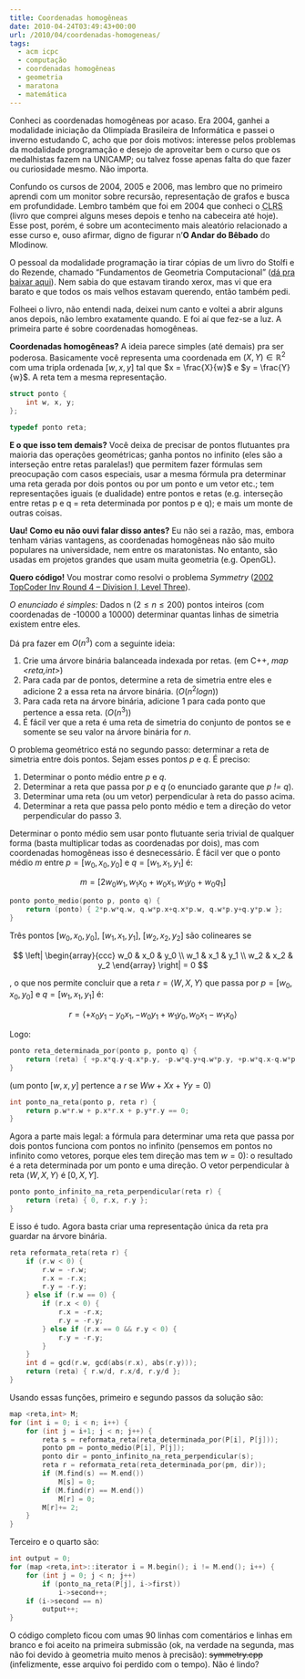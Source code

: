 ```yaml
---
title: Coordenadas homogêneas
date: 2010-04-24T03:49:43+00:00
url: /2010/04/coordenadas-homogeneas/
tags:
  - acm icpc
  - computação
  - coordenadas homogêneas
  - geometria
  - maratona
  - matemática
---
```


Conheci as coordenadas homogêneas por acaso. Era 2004, ganhei a modalidade iniciação da Olimpíada Brasileira de Informática e passei o inverno estudando C, acho que por dois motivos: interesse pelos problemas da modalidade programação e desejo de aproveitar bem o curso que os medalhistas fazem na UNICAMP; ou talvez fosse apenas falta do que fazer ou curiosidade mesmo. Não importa.

Confundo os cursos de 2004, 2005 e 2006, mas lembro que no primeiro aprendi com um monitor sobre recursão, representação de grafos e busca em profundidade. Lembro também que foi em 2004 que conheci o <acronym title="Cormen, Leiserson, Rivest, Stein - Introduction to Algorithms">CLRS</acronym> (livro que comprei alguns meses depois e tenho na cabeceira até hoje). Esse post, porém, é sobre um acontecimento mais aleatório relacionado a esse curso e, ouso afirmar, digno de figurar n’**O Andar do Bêbado** do Mlodinow.

O pessoal da modalidade programação ia tirar cópias de um livro do Stolfi e do Rezende, chamado “Fundamentos de Geometria Computacional” ([dá pra baixar aqui][1]). Nem sabia do que estavam tirando xerox, mas vi que era barato e que todos os mais velhos estavam querendo, então também pedi.

Folheei o livro, não entendi nada, deixei num canto e voltei a abrir alguns anos depois, não lembro exatamente quando. E foi aí que fez-se a luz. A primeira parte é sobre coordenadas homogêneas.

**Coordenadas homogêneas?** A ideia parece simples (até demais) pra ser poderosa. Basicamente você representa uma coordenada em $(X, Y) \in \mathbb{R}^2$ com uma tripla ordenada $[w, x, y]$ tal que $x = \frac{X}{w}$ e $y = \frac{Y}{w}$. A reta tem a mesma representação.

```cpp
struct ponto {
	int w, x, y;
};

typedef ponto reta;
```

**E o que isso tem demais?** Você deixa de precisar de pontos flutuantes pra maioria das operações geométricas; ganha pontos no infinito (eles são a interseção entre retas paralelas!) que permitem fazer fórmulas sem preocupação com casos especiais, usar a mesma fórmula pra determinar uma reta gerada por dois pontos ou por um ponto e um vetor etc.; tem representações iguais (e dualidade) entre pontos e retas (e.g. interseção entre retas p e q = reta determinada por pontos p e q); e mais um monte de outras coisas.

**Uau! Como eu não ouvi falar disso antes?** Eu não sei a razão, mas, embora tenham várias vantagens, as coordenadas homogêneas não são muito populares na universidade, nem entre os maratonistas. No entanto, são usadas em projetos grandes que usam muita geometria (e.g. OpenGL).

**Quero código!** Vou mostrar como resolvi o problema _Symmetry_ ([2002 TopCoder Inv Round 4 – Division I, Level Three][2]).

_O enunciado é simples:_ Dados n ($2 \leq n \leq 200$) pontos inteiros (com coordenadas de -10000 a 10000) determinar quantas linhas de simetria existem entre eles.

Dá pra fazer em $O(n^3)$ com a seguinte ideia:

1. Crie uma árvore binária balanceada indexada por retas. (em C++, _map <reta,int>_)
2. Para cada par de pontos, determine a reta de simetria entre eles e adicione 2 a essa reta na árvore binária. ($O(n^2 log n)$)
3. Para cada reta na árvore binária, adicione 1 para cada ponto que pertence a essa reta. ($O(n^3)$)
4. É fácil ver que a reta é uma reta de simetria do conjunto de pontos se e somente se seu valor na árvore binária for $n$.

O problema geométrico está no segundo passo: determinar a reta de simetria entre dois pontos. Sejam esses pontos _p_ e _q_. É preciso:

1. Determinar o ponto médio entre _p_ e _q_.
2. Determinar a reta que passa por _p_ e _q_ (o enunciado garante que _p != q_).
3. Determinar uma reta (ou um vetor) perpendicular à reta do passo acima.
4. Determinar a reta que passa pelo ponto médio e tem a direção do vetor perpendicular do passo 3.

Determinar o ponto médio sem usar ponto flutuante seria trivial de qualquer forma (basta multiplicar todas as coordenadas por dois), mas com coordenadas homogêneas isso é desnecessário. É fácil ver que o ponto médio $m$ entre $p = [w_0, x_0, y_0]$ e $q = [w_1, x_1, y_1]$ é:

$$
m = [ 2 w_0 w_1 , w_1 x_0 + w_0 x_1 , w_1 y_0 + w_0 q_1 ]
$$

```cpp
ponto ponto_medio(ponto p, ponto q) {
	return (ponto) { 2*p.w*q.w, q.w*p.x+q.x*p.w, q.w*p.y+q.y*p.w };
}
```

Três pontos $[w_0, x_0, y_0]$, $[w_1, x_1, y_1]$, $[w_2, x_2, y_2]$ são colineares se

$$
\left| \begin{array}{ccc} w_0 & x_0 & y_0 \\ w_1 & x_1 & y_1 \\ w_2 & x_2 & y_2 \end{array} \right| = 0
$$

, o que nos permite concluir que a reta $r = \langle W, X, Y \rangle$ que passa por $p = [ w_0, x_0, y_0 ]$ e $q = [ w_1, x_1, y_1 ]$ é:

$$
r = \langle +x_0 y_1 - y_0 x_1, -w_0 y_1 + w_1 y_0, w_0 x_1 - w_1 x_0\rangle
$$

Logo:

```cpp
ponto reta_determinada_por(ponto p, ponto q) {
	return (reta) { +p.x*q.y-q.x*p.y, -p.w*q.y+q.w*p.y, +p.w*q.x-q.w*p.x };
}
```

(um ponto $[w, x, y]$ pertence a $r$ se $Ww + Xx + Yy = 0$)

```cpp
int ponto_na_reta(ponto p, reta r) {
	return p.w*r.w + p.x*r.x + p.y*r.y == 0;
}
```

Agora a parte mais legal: a fórmula para determinar uma reta que passa por dois pontos funciona com pontos no infinito (pensemos em pontos no infinito como vetores, porque eles tem direção mas tem $w = 0$): o resultado é a reta determinada por um ponto e uma direção. O vetor perpendicular à reta $\langle W, X, Y \rangle$ é $[ 0, X, Y ]$.

```cpp
ponto ponto_infinito_na_reta_perpendicular(reta r) {
	return (reta) { 0, r.x, r.y };
}
```

E isso é tudo. Agora basta criar uma representação única da reta pra guardar na árvore binária.

```cpp
reta reformata_reta(reta r) {
	if (r.w < 0) {
		r.w = -r.w;
		r.x = -r.x;
		r.y = -r.y;
	} else if (r.w == 0) {
		if (r.x < 0) {
			r.x = -r.x;
			r.y = -r.y;
		} else if (r.x == 0 && r.y < 0) {
			r.y = -r.y;
		}
	}
	int d = gcd(r.w, gcd(abs(r.x), abs(r.y)));
	return (reta) { r.w/d, r.x/d, r.y/d };
}
```

Usando essas funções, primeiro e segundo passos da solução são:

```cpp
map <reta,int> M;
for (int i = 0; i < n; i++) {
	for (int j = i+1; j < n; j++) {
		reta s = reformata_reta(reta_determinada_por(P[i], P[j]));
		ponto pm = ponto_medio(P[i], P[j]);
		ponto dir = ponto_infinito_na_reta_perpendicular(s);
		reta r = reformata_reta(reta_determinada_por(pm, dir));
		if (M.find(s) == M.end())
			M[s] = 0;
		if (M.find(r) == M.end())
			M[r] = 0;
		M[r]+= 2;
	}
}
```

Terceiro e o quarto são:

```cpp
int output = 0;
for (map <reta,int>::iterator i = M.begin(); i != M.end(); i++) {
	for (int j = 0; j < n; j++)
		if (ponto_na_reta(P[j], i->first))
			i->second++;
	if (i->second == n)
		output++;
}
```

O código completo ficou com umas 90 linhas com comentários e linhas em branco e foi aceito na primeira submissão (ok, na verdade na segunda, mas não foi devido à geometria muito menos à precisão): ~~symmetry.cpp~~ (infelizmente, esse arquivo foi perdido com o tempo). Não é lindo?

[1]: http://www.ic.unicamp.br/~stolfi/EXPORT/bibliography/stolfi.html
[2]: http://www.topcoder.com/stat?c=problem_statement&pm=924

